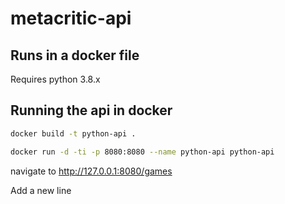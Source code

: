 # metacritic-api

## Runs in a docker file
Requires python 3.8.x
## Running the api in docker 

```sh
docker build -t python-api .
```

```sh
docker run -d -ti -p 8080:8080 --name python-api python-api
```

navigate to http://127.0.0.1:8080/games

Add a new line
